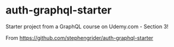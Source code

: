 # auth-graphql-starter
Starter project from a GraphQL course on Udemy.com - Section 3!

From https://github.com/stephengrider/auth-graphql-starter
